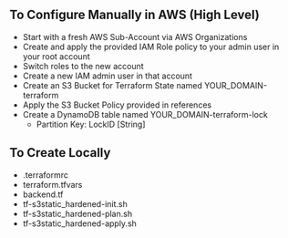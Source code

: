 To Configure Manually in AWS (High Level)
--
* Start with a fresh AWS Sub-Account via AWS Organizations
* Create and apply the provided IAM Role policy to your admin user in your root account
* Switch roles to the new account
* Create a new IAM admin user in that account
* Create an S3 Bucket for Terraform State named YOUR_DOMAIN-terraform
* Apply the S3 Bucket Policy provided in references
* Create a DynamoDB table named YOUR_DOMAIN-terraform-lock
    * Partition Key: LockID [String]

To Create Locally
--
* .terraformrc
* terraform.tfvars
* backend.tf
* tf-s3static_hardened-init.sh
* tf-s3static_hardened-plan.sh
* tf-s3static_hardened-apply.sh
